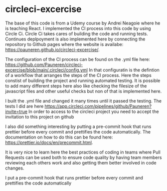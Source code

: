 # circleci-excercise

The base of this code is from a Udemy course by Andrei Neagoie where he is teaching React. I implemented the CI process into this code by using Circle Ci. Circle Ci takes cares of building the code and running tests. Continues deplpoyment is also implemented here by connecting the repository to Github pages where the website is availabe: https://pauneren.github.io/circleci-excercise/.

The configuration of the CI process can be found on the .yml file here: https://github.com/Pauneren/circleci-excercise/blob/main/.circleci/config.yml In that configuratin is the defintion of a workflow that arranges the steps of the CI process. Here the steps constist of building the project and running automated testing. It is possible to add many different steps here also like checking the filesize of the javascript files and other useful checks but non of that is implemented here.

I built the .yml file and changed it many times until it passed the testing. The tests I did are here https://app.circleci.com/pipelines/github/Pauneren?invite=true In order to access to the circleci project you need to accept the invitation to this project on github

I also did something interesting by putting a pre-commit hook that runs prettier before every commit and prettifies the code automatically. The documentation on how to do this can be found here: https://prettier.io/docs/en/precommit.html.

It is very nice to learn here the best practices of coding in teams where Pull Requests can be used both to ensure code quality by having team members reviewing each others work and also getting them better involved in code changes.

I put a pre-commit hook that runs prettier before every commit and prettifies the code automatically

